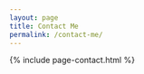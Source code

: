 ```yaml
---
layout: page
title: Contact Me
permalink: /contact-me/
---
```


{% include page-contact.html %}
<!-- {% include post-list-aside.html %} -->

